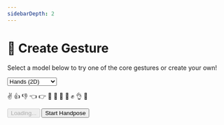 ```yaml
---
sidebarDepth: 2
---
```

# 🖖 Create Gesture

<div class="row align-top">
  <div class="col-6"><div></div></div>
  <div class="col-6">
    <Window title="Core gestures">
      <section>
        <p>Select a model below to try one of the core gestures or create your own!</p>
        <select class="full-width">
          <option value="hands">Hands (2D)</option>
          <option value="handpose">Handpose (3D)</option>
        </select>
        <p>
          <span class="gesture-emoji" gesture="victory">✌</span>
          <span class="gesture-emoji" gesture="thumbUp">👍</span>
          <span class="gesture-emoji" gesture="thumbDown">👎</span>
          <span class="gesture-emoji" gesture="pointLeft">👈</span>
          <span class="gesture-emoji" gesture="pointRight">👉</span>
          <span class="gesture-emoji" gesture="stop">🤚</span>
          <span class="gesture-emoji" gesture="spock">🖖</span>
          <span class="gesture-emoji" gesture="horns">🤘</span>
          <span class="gesture-emoji" gesture="love">🤟</span>
          <span class="gesture-emoji" gesture="fist">✊</span>
          <span class="gesture-emoji" gesture="ok">👌</span>
          <span class="gesture-emoji" gesture="callMe">🤙</span>
        </p>
        <div>
          <HandsfreeToggle class="full-width handsfree-hide-when-started-without-handpose" text-off="Start Handpose" text-on="Stop Handpose Model" :opts="demoOpts" />
          <button class="handsfree-show-when-started-without-handpose handsfree-show-when-loading" disabled><Fa-Spinner spin /> Loading...</button>
          <button class="handsfree-show-when-started-without-handpose handsfree-hide-when-loading" @click="startDemo"><Fa-Video /> Start Handpose</button>
        </div>
      </section>
    </Window>
  </div>
</div>


<!-- Code -->
<script>
export default {
  data () {
    return {
      demoOpts: {
        autostart: true,

        weboji: false,
        hands: true,
        handpose: false,
        facemesh: false,
        pose: false,
        holistic: false,

        gesture: {
          victory: true,
          thumbDown: true
        }
      }
    }
  },

  /**
   * Creates a plugin that highlights emojis
   */
  mounted () {
    // Recursive because of the way we're loading handsfree into the docs
    const checkHandsfree = () => {
      if (this.$root.handsfree) {
        this.$nextTick(() => {
          let lastGestureHandpose = null
          let lastGestureHands = [null, null, null, null]
          
          this.$root.handsfree.use('gestureEmojiDetector', ({hands, handpose}) => {
            if (hands?.gesture) {
              hands.gesture.forEach((gesture, n) => {
                if (gesture && gesture.name !== lastGestureHands[n]) {
                  let $el = document.querySelector(`.gesture-emoji[gesture="${lastGestureHands[n]}"]`)
                  if ($el) $el.classList.remove('active')
                  $el = document.querySelector(`.gesture-emoji[gesture="${gesture.name}"]`)
                  if ($el) $el.classList.add('active')
                  
                  lastGestureHands[n] = gesture.name
                }
    
                // Disable the gesture emoji if no gestures
                if (lastGestureHands[n] && !gesture?.name) {
                  let $el = document.querySelector(`.gesture-emoji[gesture="${lastGestureHands[n]}"]`)
                  if ($el) $el.classList.remove('active')
    
                  lastGestureHands[n] = null
                }
              })
            }

            // Toggle the gesture emoji
            if (handpose?.gesture && handpose.gesture.name !== lastGestureHandpose) {
              let $el = document.querySelector(`.gesture-emoji[gesture="${lastGestureHandpose}"]`)
              if ($el) $el.classList.remove('active')
              $el = document.querySelector(`.gesture-emoji[gesture="${handpose.gesture.name}"]`)
              if ($el) $el.classList.add('active')
              
              lastGestureHandpose = handpose.gesture.name
            }

            // Disable the gesture emoji if no gestures
            if (lastGestureHandpose && !handpose?.gesture?.name) {
              let $el = document.querySelector(`.gesture-emoji[gesture="${lastGestureHandpose}"]`)
              if ($el) $el.classList.remove('active')

              lastGestureHandpose = null
            }
          })
        })
      } else {
        setTimeout(checkHandsfree, 5)
      }
    }

    checkHandsfree()
  },

  destroyed () {
    this.$root.handsfree.plugin.gestureEmojiDetector.disable()
  },

  methods: {
    /**
     * Start the page with our preset options
     */
    startDemo () {
      this.$root.handsfree.update(this.demoOpts)
    }
  }
}
</script>

<style lang="stylus">
.gesture-emoji
  font-size 30px
  display inline-block
  margin-right 10px
  margin-bottom 10px
  opacity 0.2

  &.active
    opacity 1
</style>